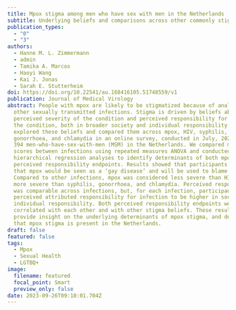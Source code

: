 ```yaml
---
title: Mpox stigma among men who have sex with men in the Netherlands
subtitle: Underlying beliefs and comparisons across other commonly stigmatized infections
publication_types:
  - "0"
  - "3"
authors:
  - Hanne M. L. Zimmermann
  - admin
  - Tamika A. Marcos
  - Haoyi Wang
  - Kai J. Jonas
  - Sarah E. Stutterheim
doi: https://doi.org/10.22541/au.168416105.51748559/v1
publication: Journal of Medical Virology
abstract: People with mpox are likely to be stigmatized because of analogies to
  other sexually transmitted infections. Stigma is driven by beliefs about the
  perceived severity of the condition and perceived responsibility for acquiring
  the condition, both in broader society and individual responsibility. We
  explored these beliefs and compared them across mpox, HIV, syphilis,
  gonorrhoea, and chlamydia in an online survey, conducted in July, 2022, with
  394 men-who-have-sex-with-men (MSM) in the Netherlands. We compared mean
  scores between infections using repeated measures ANOVA and conducted
  hierarchical regression analyses to identify determinants of both mpox
  perceived responsibility endpoints. Results showed that participants expected
  that mpox would be seen as a ‘gay disease’ and will be used to blame gay men.
  Compared to other infections, mpox was considered less severe than HIV, but
  more severe than syphilis, gonorrhoea, and chlamydia. Perceived responsibility
  was comparable across infections, but, for each infection, participants
  perceived attributed responsibility for infection to be higher in society than
  individual responsibility. Both perceived responsibility endpoints were highly
  correlated with each other and with other stigma beliefs. These results
  provide insight on the underlying determinants of mpox stigma, and demonstrate
  that mpox stigma is present in the Netherlands.
draft: false
featured: false
tags:
  - Mpox
  - Sexual Health
  - LGTBQ+
image:
  filename: featured
  focal_point: Smart
  preview_only: false
date: 2023-09-26T09:10:01.704Z
---
```


